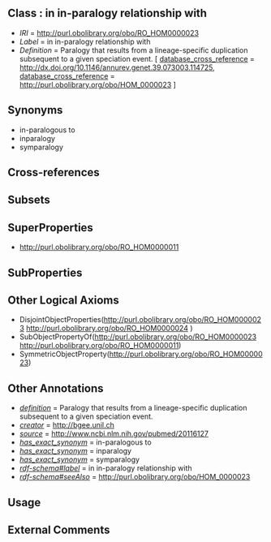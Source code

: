 
## Class : in in-paralogy relationship with

 * *IRI* = http://purl.obolibrary.org/obo/RO_HOM0000023
 * *Label* = in in-paralogy relationship with
 * *Definition* = Paralogy that results from a lineage-specific duplication subsequent to a given speciation event. [ [database_cross_reference](../../ef/oboInOwl#hasDbXref.md) = http://dx.doi.org/10.1146/annurev.genet.39.073003.114725, [database_cross_reference](../../ef/oboInOwl#hasDbXref.md) = http://purl.obolibrary.org/obo/HOM_0000023 ]

## Synonyms

 * in-paralogous to
 * inparalogy
 * symparalogy

## Cross-references


## Subsets


## SuperProperties

 * <http://purl.obolibrary.org/obo/RO_HOM0000011>

## SubProperties


## Other Logical Axioms

 * DisjointObjectProperties(<http://purl.obolibrary.org/obo/RO_HOM0000023> <http://purl.obolibrary.org/obo/RO_HOM0000024> )
 * SubObjectPropertyOf(<http://purl.obolibrary.org/obo/RO_HOM0000023> <http://purl.obolibrary.org/obo/RO_HOM0000011>)
 * SymmetricObjectProperty(<http://purl.obolibrary.org/obo/RO_HOM0000023>)

## Other Annotations

 * *[definition](../../IAO/15/IAO_0000115.md)* = Paralogy that results from a lineage-specific duplication subsequent to a given speciation event.
 * *[creator](../../or/creator.md)* = http://bgee.unil.ch
 * *[source](../../ce/source.md)* = http://www.ncbi.nlm.nih.gov/pubmed/20116127
 * *[has_exact_synonym](../../ym/oboInOwl#hasExactSynonym.md)* = in-paralogous to
 * *[has_exact_synonym](../../ym/oboInOwl#hasExactSynonym.md)* = inparalogy
 * *[has_exact_synonym](../../ym/oboInOwl#hasExactSynonym.md)* = symparalogy
 * *[rdf-schema#label](../../el/rdf-schema#label.md)* = in in-paralogy relationship with
 * *[rdf-schema#seeAlso](../../so/rdf-schema#seeAlso.md)* = http://purl.obolibrary.org/obo/HOM_0000023

## Usage


## External Comments

